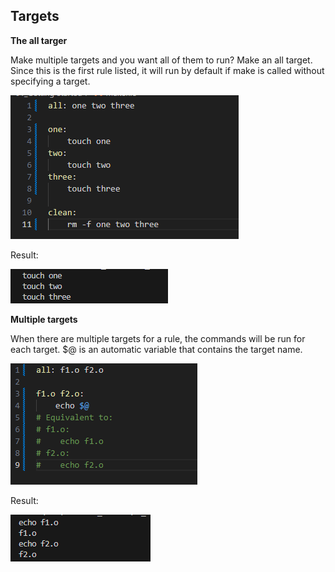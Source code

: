 ## Targets
**The all targer**

Make multiple targets and you want all of them to run? Make an all target. Since this is the first rule listed, it will run by default if make is called without specifying a target.

![alt text](image-13.png)

Result:

![alt text](image-14.png)

**Multiple targets**

When there are multiple targets for a rule, the commands will be run for each target. $@ is an automatic variable that contains the target name.

![alt text](image-15.png)

Result:

![alt text](image-16.png)
